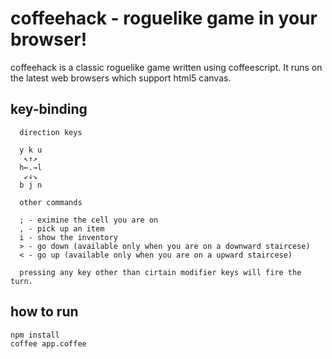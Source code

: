 # coffeehack - roguelike game in your browser!

coffeehack is a classic roguelike game written using coffeescript.
It runs on the latest web browsers which support html5 canvas.

## key-binding

      direction keys

      y k u
       ↖↑↗
      h←.→l
       ↙↓↘
      b j n

      other commands

      ; - eximine the cell you are on
      , - pick up an item
      i - show the inventory
      > - go down (available only when you are on a downward staircese)
      < - go up (available only when you are on a upward staircese)

      pressing any key other than cirtain modifier keys will fire the turn.

## how to run

```
npm install
coffee app.coffee
```
